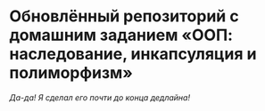 # Обновлённый репозиторий с домашним заданием «ООП: наследование, инкапсуляция и полиморфизм»
*Да-да! Я сделал его почти до конца дедлайна!*
